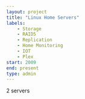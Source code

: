 ```yaml
---
layout: project
title: "Linux Home Servers"
labels:
    - Storage
    - RAID5
    - Replication
    - Home Monitoring
    - IOT
    - Plex
start: 2009
end: present
type: admin
---
```

2 servers
